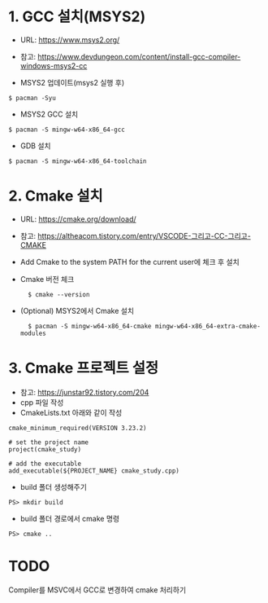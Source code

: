 # 1. GCC 설치(MSYS2)
- URL: https://www.msys2.org/
- 참고: https://www.devdungeon.com/content/install-gcc-compiler-windows-msys2-cc

- MSYS2 업데이트(msys2 실행 후)
```
$ pacman -Syu
```

- MSYS2 GCC 설치
```
$ pacman -S mingw-w64-x86_64-gcc
```

- GDB 설치 
```
$ pacman -S mingw-w64-x86_64-toolchain
```

# 2. Cmake 설치 
- URL: https://cmake.org/download/
- 참고: https://altheacom.tistory.com/entry/VSCODE-그리고-CC-그리고-CMAKE 
- Add Cmake to the system PATH for the current user에 체크 후 설치
- Cmake 버전 체크

        $ cmake --version

- (Optional) MSYS2에서 Cmake 설치

        $ pacman -S mingw-w64-x86_64-cmake mingw-w64-x86_64-extra-cmake-modules


# 3. Cmake 프로젝트 설정
- 참고: https://junstar92.tistory.com/204
- cpp 파일 작성
- CmakeLists.txt 아래와 같이 작성 

```
cmake_minimum_required(VERSION 3.23.2)
 
# set the project name
project(cmake_study)
 
# add the executable
add_executable(${PROJECT_NAME} cmake_study.cpp)
```
- build 폴더 생성해주기
```
PS> mkdir build
```

- build 폴더 경로에서 cmake 명령
```
PS> cmake ..
```

# TODO 
Compiler를 MSVC에서 GCC로 변경하여 cmake 처리하기